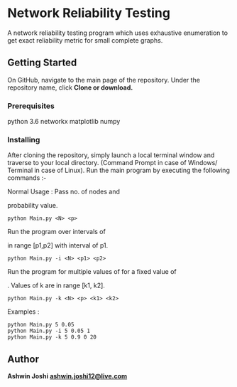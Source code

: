 # Network Reliability Testing

A network reliability testing program which uses exhaustive enumeration to get exact reliability metric for small complete graphs. 

## Getting Started

On GitHub, navigate to the main page of the repository.
Under the repository name, click **Clone or download.**

### Prerequisites

python 3.6
networkx
matplotlib
numpy

### Installing

After cloning the repository, simply launch a local terminal window and traverse to your local directory.
(Command Prompt in case of Windows/ Terminal in case of Linux). 
Run the main program by executing the following commands :-

Normal Usage : Pass <N> no. of nodes and <p> probability value.
```
python Main.py <N> <p>
```
Run the program over intervals of <p> in range [p1,p2] with interval of p1.

```
python Main.py -i <N> <p1> <p2>
```
Run the program for multiple values of <k> for a fixed value of <p>.
Values of k are in range [k1, k2]. 
```
python Main.py -k <N> <p> <k1> <k2>
```

Examples : 
```
python Main.py 5 0.05
python Main.py -i 5 0.05 1
python Main.py -k 5 0.9 0 20

```

## Author

**Ashwin Joshi**
**ashwin.joshi12@live.com**
